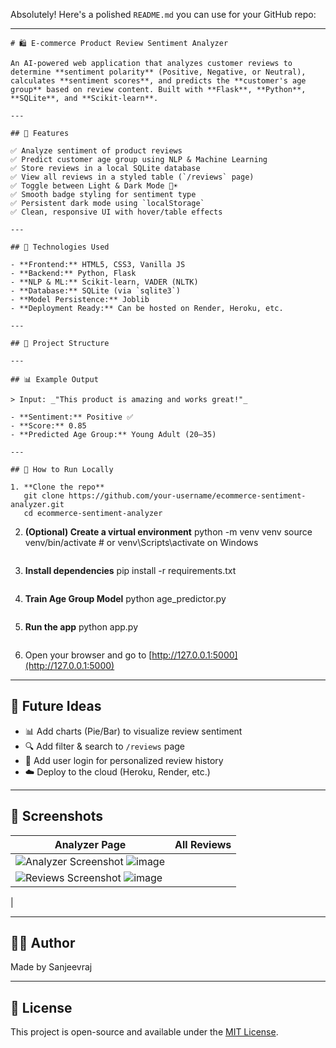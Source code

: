 Absolutely! Here's a polished `README.md` you can use for your GitHub repo:

---

```
# 🛍️ E-commerce Product Review Sentiment Analyzer

An AI-powered web application that analyzes customer reviews to determine **sentiment polarity** (Positive, Negative, or Neutral), calculates **sentiment scores**, and predicts the **customer's age group** based on review content. Built with **Flask**, **Python**, **SQLite**, and **Scikit-learn**.

---

## 🚀 Features

✅ Analyze sentiment of product reviews  
✅ Predict customer age group using NLP & Machine Learning  
✅ Store reviews in a local SQLite database  
✅ View all reviews in a styled table (`/reviews` page)  
✅ Toggle between Light & Dark Mode 🌙☀️  
✅ Smooth badge styling for sentiment type  
✅ Persistent dark mode using `localStorage`  
✅ Clean, responsive UI with hover/table effects  

---

## 🧠 Technologies Used

- **Frontend:** HTML5, CSS3, Vanilla JS  
- **Backend:** Python, Flask  
- **NLP & ML:** Scikit-learn, VADER (NLTK)  
- **Database:** SQLite (via `sqlite3`)  
- **Model Persistence:** Joblib  
- **Deployment Ready:** Can be hosted on Render, Heroku, etc.

---

## 📁 Project Structure

---

## 📊 Example Output

> Input: _"This product is amazing and works great!"_

- **Sentiment:** Positive ✅  
- **Score:** 0.85  
- **Predicted Age Group:** Young Adult (20–35)

---

## 🧪 How to Run Locally

1. **Clone the repo**
   git clone https://github.com/your-username/ecommerce-sentiment-analyzer.git
   cd ecommerce-sentiment-analyzer
   ```

2. **(Optional) Create a virtual environment**
   python -m venv venv
   source venv/bin/activate  # or venv\Scripts\activate on Windows
   ```

3. **Install dependencies**
   pip install -r requirements.txt
   ```

4. **Train Age Group Model**
   python age_predictor.py
   ```

5. **Run the app**
   python app.py
   ```

6. Open your browser and go to [http://127.0.0.1:5000](http://127.0.0.1:5000)

---

## 📝 Future Ideas

- 📊 Add charts (Pie/Bar) to visualize review sentiment
- 🔍 Add filter & search to `/reviews` page
- 🔐 Add user login for personalized review history
- ☁️ Deploy to the cloud (Heroku, Render, etc.)

---

## 📸 Screenshots

| Analyzer Page | All Reviews |
|---------------|-------------|
| ![Analyzer Screenshot](screenshots/analyzer.png) ![image](https://github.com/user-attachments/assets/4a8fbce3-37a8-4eac-9a11-782f6a92a9f3)
 | ![Reviews Screenshot](screenshots/reviews.png) ![image](https://github.com/user-attachments/assets/d3aa7447-ae1f-4542-901f-3b1801a95aef)
 |

---

## 🧑‍💻 Author

Made by Sanjeevraj

---

## 📄 License

This project is open-source and available under the [MIT License](LICENSE).

```

